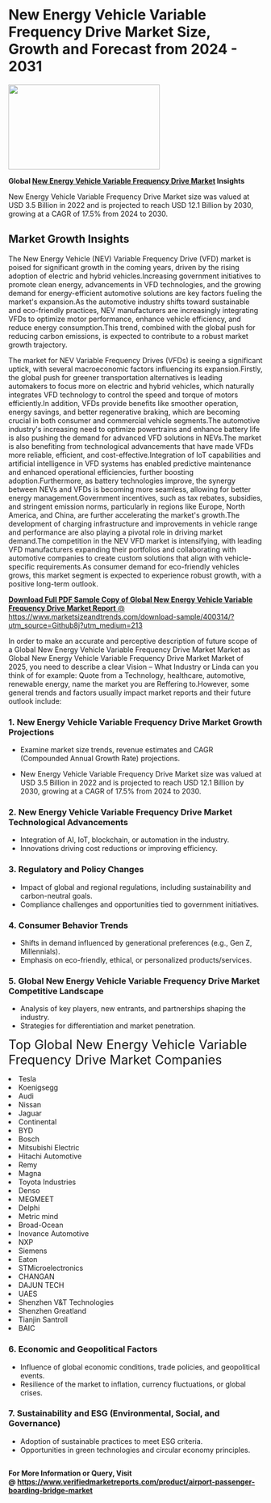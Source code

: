 <H1>New Energy Vehicle Variable Frequency Drive Market Size, Growth and Forecast from 2024 - 2031</H1><img class="aligncenter size-medium wp-image-584254" src="https://thirdeyenews.in/wp-content/uploads/2024/09/Global-Market-Research-300x168.jpeg" alt="" width="300" height="168" /><p><strong>Global&nbsp;<a href="https://www.marketsizeandtrends.com/download-sample/400314/?utm_source=Github8j?utm_medium=213">New Energy Vehicle Variable Frequency Drive Market</a> Insights</strong></p><p>New Energy Vehicle Variable Frequency Drive Market size was valued at USD 3.5 Billion in 2022 and is projected to reach USD 12.1 Billion by 2030, growing at a CAGR of 17.5% from 2024 to 2030.</p><p><h2>Market Growth Insights</h2> <p>The New Energy Vehicle (NEV) Variable Frequency Drive (VFD) market is poised for significant growth in the coming years, driven by the rising adoption of electric and hybrid vehicles.Increasing government initiatives to promote clean energy, advancements in VFD technologies, and the growing demand for energy-efficient automotive solutions are key factors fueling the market's expansion.As the automotive industry shifts toward sustainable and eco-friendly practices, NEV manufacturers are increasingly integrating VFDs to optimize motor performance, enhance vehicle efficiency, and reduce energy consumption.This trend, combined with the global push for reducing carbon emissions, is expected to contribute to a robust market growth trajectory.</p> <p><a href="#"></a></p> <p>The market for NEV Variable Frequency Drives (VFDs) is seeing a significant uptick, with several macroeconomic factors influencing its expansion.Firstly, the global push for greener transportation alternatives is leading automakers to focus more on electric and hybrid vehicles, which naturally integrates VFD technology to control the speed and torque of motors efficiently.In addition, VFDs provide benefits like smoother operation, energy savings, and better regenerative braking, which are becoming crucial in both consumer and commercial vehicle segments.The automotive industry's increasing need to optimize powertrains and enhance battery life is also pushing the demand for advanced VFD solutions in NEVs.The market is also benefiting from technological advancements that have made VFDs more reliable, efficient, and cost-effective.Integration of IoT capabilities and artificial intelligence in VFD systems has enabled predictive maintenance and enhanced operational efficiencies, further boosting adoption.Furthermore, as battery technologies improve, the synergy between NEVs and VFDs is becoming more seamless, allowing for better energy management.Government incentives, such as tax rebates, subsidies, and stringent emission norms, particularly in regions like Europe, North America, and China, are further accelerating the market's growth.The development of charging infrastructure and improvements in vehicle range and performance are also playing a pivotal role in driving market demand.The competition in the NEV VFD market is intensifying, with leading VFD manufacturers expanding their portfolios and collaborating with automotive companies to create custom solutions that align with vehicle-specific requirements.As consumer demand for eco-friendly vehicles grows, this market segment is expected to experience robust growth, with a positive long-term outlook.<p><a href="#"></p><p><span class=""><strong>Download Full PDF Sample Copy of Global New Energy Vehicle Variable Frequency Drive Market Report</strong> @ <a href="https://www.marketsizeandtrends.com/download-sample/400314/?utm_source=Github8j?utm_medium=213" target="_blank">https://www.marketsizeandtrends.com/download-sample/400314/?utm_source=Github8j?utm_medium=213</a></span></p><p>In order to make an accurate and perceptive description of future scope of a Global&nbsp;New Energy Vehicle Variable Frequency Drive Market Market as Global&nbsp;New Energy Vehicle Variable Frequency Drive Market Market of 2025, you need to describe a clear Vision &ndash; What Industry or Linda can you think of for example: Quote from a Technology, healthcare, automotive, renewable energy, name the market you are Reffering to.However, some general trends and factors usually impact market reports and their future outlook include:</p><h3>1.&nbsp;<strong>New Energy Vehicle Variable Frequency Drive Market Growth Projections</strong></h3><ul><li>Examine market size trends, revenue estimates and CAGR (Compounded Annual Growth Rate) projections.</li><li><p>New Energy Vehicle Variable Frequency Drive Market size was valued at USD 3.5 Billion in 2022 and is projected to reach USD 12.1 Billion by 2030, growing at a CAGR of 17.5% from 2024 to 2030.</p></li></ul><h3>2.&nbsp;<strong>New Energy Vehicle Variable Frequency Drive Market Technological Advancements</strong></h3><ul><li>Integration of AI, IoT, blockchain, or automation in the industry.</li><li>Innovations driving cost reductions or improving efficiency.</li></ul><h3>3.&nbsp;<strong>Regulatory and Policy Changes</strong></h3><ul><li>Impact of global and regional regulations, including sustainability and carbon-neutral goals.</li><li>Compliance challenges and opportunities tied to government initiatives.</li></ul><h3>4.&nbsp;<strong>Consumer Behavior Trends</strong></h3><ul><li>Shifts in demand influenced by generational preferences (e.g., Gen Z, Millennials).</li><li>Emphasis on eco-friendly, ethical, or personalized products/services.</li></ul><h3>5.&nbsp;<strong>Global New Energy Vehicle Variable Frequency Drive Market Competitive Landscape</strong></h3><ul><li>Analysis of key players, new entrants, and partnerships shaping the industry.</li><li>Strategies for differentiation and market penetration.</li></ul><p data-pm-slice="1 1 []"><span style="color: inherit; font-family: inherit; font-size: 25px;">Top Global New Energy Vehicle Variable Frequency Drive Market Companies</span></p><div class="" data-test-id=""><p><li>Tesla</li><li> Koenigsegg</li><li> Audi</li><li> Nissan</li><li> Jaguar</li><li> Continental</li><li> BYD</li><li> Bosch</li><li> Mitsubishi Electric</li><li> Hitachi Automotive</li><li> Remy</li><li> Magna</li><li> Toyota Industries</li><li> Denso</li><li> MEGMEET</li><li> Delphi</li><li> Metric mind</li><li> Broad-Ocean</li><li> Inovance Automotive</li><li> NXP</li><li> Siemens</li><li> Eaton</li><li> STMicroelectronics</li><li> CHANGAN</li><li> DAJUN TECH</li><li> UAES</li><li> Shenzhen V&T Technologies</li><li> Shenzhen Greatland</li><li> Tianjin Santroll</li><li> BAIC</li></p></div><h3>6.&nbsp;<strong>Economic and Geopolitical Factors</strong></h3><ul><li>Influence of global economic conditions, trade policies, and geopolitical events.</li><li>Resilience of the market to inflation, currency fluctuations, or global crises.</li></ul><h3>7.&nbsp;<strong>Sustainability and ESG (Environmental, Social, and Governance)</strong></h3><ul><li>Adoption of sustainable practices to meet ESG criteria.</li><li>Opportunities in green technologies and circular economy principles.</li></ul><h2><strong style="font-size: 14px;">For More Information or Query, Visit @&nbsp;</strong><a style="background-color: #ffffff; font-size: 14px;" href="https://www.marketsizeandtrends.com/report/new-energy-vehicle-variable-frequency-drive-market/" target="_blank">https://www.verifiedmarketreports.com/product/airport-passenger-boarding-bridge-market</a></h2>